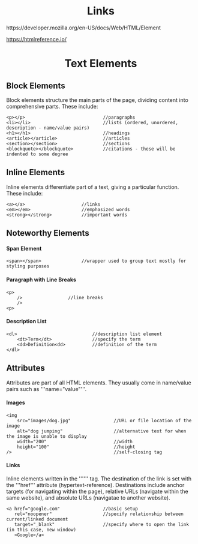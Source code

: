 <h1 align=center>Links</h1>
https://developer.mozilla.org/en-US/docs/Web/HTML/Element

https://htmlreference.io/

<h1 align=center>Text Elements</h1>

## Block Elements
Block elements structure the main parts of the page, dividing content into comprehensive parts. These include:

    <p></p>                             //paragraphs
    <li></li>                           //lists (ordered, unordered, description - name/value pairs)
    <h1></h1>                           //headings
    <article></article>                 //articles
    <section></section>                 //sections
    <blockquote></blockquote>           //citations - these will be indented to some degree

## Inline Elements
Inline elements differentiate part of a text, giving a particular function. These include:

    <a></a>                     //links
    <em></em>                   //emphasized words
    <strong></strong>           //important words

## Noteworthy Elements

#### Span Element

    <span></span>               //wrapper used to group text mostly for styling purposes

#### Paragraph with Line Breaks
    <p>
        />                 //line breaks
        />
    <p>

#### Description List
    
    <dl>                            //description list element
        <dt>Term</dt>               //specify the term
        <dd>Definition<dd>          //definition of the term
    </dl>
    
## Attributes
Attributes are part of all HTML elements. They usually come in name/value pairs such as '''name="value"'''. 

#### Images

    <img
        src="images/dog.jpg"                //URL or file location of the image
        alt="dog jumping"                   //alternative text for when the image is unable to display
        width="200"                         //width
        height="100"                        //height
    />                                      //self-closing tag
    
#### Links
Inline elements written in the '''<a>''' tag. The destination of the link is set with the '''href''' attribute (hypertext-reference). Destinations include anchor targets (for navigating within the page), relative URLs (navigate within the same website), and absolute URLs (navigatae to another website).

    <a href="google.com"                //basic setup
       rel="noopener"                   //specify relationship between current/linked document
       target="_blank"                  //specify where to open the link (in this case, new window)
       >Google</a>

    
    
    
    
    
    
    
    












    
    
    
    
